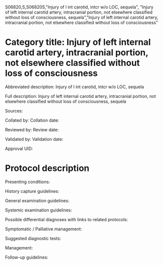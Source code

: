 S06820,S,S06820S,"Injury of l int carotid, intcr w/o LOC, sequela", "Injury of left internal carotid artery, intracranial portion, not elsewhere classified without loss of consciousness, sequela","Injury of left internal carotid artery, intracranial portion, not elsewhere classified without loss of consciousness"
# Category title: Injury of left internal carotid artery, intracranial portion, not elsewhere classified without loss of consciousness

Abbreviated description: Injury of l int carotid, intcr w/o LOC, sequela

Full description: Injury of left internal carotid artery, intracranial portion, not elsewhere classified without loss of consciousness, sequela

Sources:

Collated by:
Collation date:

Reviewed by:
Review date:

Validated by:
Validation date:

Approval UID:

# Protocol description

Presenting conditions:

History capture guidelines:

General examination guidelines:

Systemic examination guidelines:

Possible differential diagnoses with links to related protocols:

Symptomatic / Palliative management:

Suggested diagnostic tests:

Management:

Follow-up guidelines:
